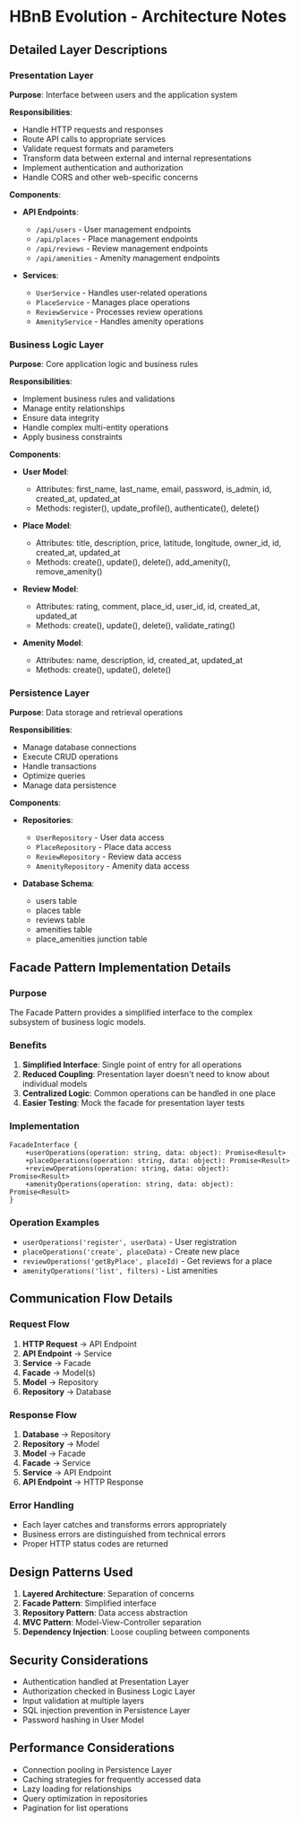 # HBnB Evolution - Architecture Notes

## Detailed Layer Descriptions

### Presentation Layer

**Purpose**: Interface between users and the application system

**Responsibilities**:
- Handle HTTP requests and responses
- Route API calls to appropriate services
- Validate request formats and parameters
- Transform data between external and internal representations
- Implement authentication and authorization
- Handle CORS and other web-specific concerns

**Components**:
- **API Endpoints**:
  - `/api/users` - User management endpoints
  - `/api/places` - Place management endpoints
  - `/api/reviews` - Review management endpoints
  - `/api/amenities` - Amenity management endpoints
  
- **Services**:
  - `UserService` - Handles user-related operations
  - `PlaceService` - Manages place operations
  - `ReviewService` - Processes review operations
  - `AmenityService` - Handles amenity operations

### Business Logic Layer

**Purpose**: Core application logic and business rules

**Responsibilities**:
- Implement business rules and validations
- Manage entity relationships
- Ensure data integrity
- Handle complex multi-entity operations
- Apply business constraints

**Components**:
- **User Model**:
  - Attributes: first_name, last_name, email, password, is_admin, id, created_at, updated_at
  - Methods: register(), update_profile(), authenticate(), delete()
  
- **Place Model**:
  - Attributes: title, description, price, latitude, longitude, owner_id, id, created_at, updated_at
  - Methods: create(), update(), delete(), add_amenity(), remove_amenity()
  
- **Review Model**:
  - Attributes: rating, comment, place_id, user_id, id, created_at, updated_at
  - Methods: create(), update(), delete(), validate_rating()
  
- **Amenity Model**:
  - Attributes: name, description, id, created_at, updated_at
  - Methods: create(), update(), delete()

### Persistence Layer

**Purpose**: Data storage and retrieval operations

**Responsibilities**:
- Manage database connections
- Execute CRUD operations
- Handle transactions
- Optimize queries
- Manage data persistence

**Components**:
- **Repositories**:
  - `UserRepository` - User data access
  - `PlaceRepository` - Place data access
  - `ReviewRepository` - Review data access
  - `AmenityRepository` - Amenity data access
  
- **Database Schema**:
  - users table
  - places table
  - reviews table
  - amenities table
  - place_amenities junction table

## Facade Pattern Implementation Details

### Purpose
The Facade Pattern provides a simplified interface to the complex subsystem of business logic models.

### Benefits
1. **Simplified Interface**: Single point of entry for all operations
2. **Reduced Coupling**: Presentation layer doesn't need to know about individual models
3. **Centralized Logic**: Common operations can be handled in one place
4. **Easier Testing**: Mock the facade for presentation layer tests

### Implementation
```
FacadeInterface {
    +userOperations(operation: string, data: object): Promise<Result>
    +placeOperations(operation: string, data: object): Promise<Result>
    +reviewOperations(operation: string, data: object): Promise<Result>
    +amenityOperations(operation: string, data: object): Promise<Result>
}
```

### Operation Examples
- `userOperations('register', userData)` - User registration
- `placeOperations('create', placeData)` - Create new place
- `reviewOperations('getByPlace', placeId)` - Get reviews for a place
- `amenityOperations('list', filters)` - List amenities

## Communication Flow Details

### Request Flow
1. **HTTP Request** → API Endpoint
2. **API Endpoint** → Service
3. **Service** → Facade
4. **Facade** → Model(s)
5. **Model** → Repository
6. **Repository** → Database

### Response Flow
1. **Database** → Repository
2. **Repository** → Model
3. **Model** → Facade
4. **Facade** → Service
5. **Service** → API Endpoint
6. **API Endpoint** → HTTP Response

### Error Handling
- Each layer catches and transforms errors appropriately
- Business errors are distinguished from technical errors
- Proper HTTP status codes are returned

## Design Patterns Used

1. **Layered Architecture**: Separation of concerns
2. **Facade Pattern**: Simplified interface
3. **Repository Pattern**: Data access abstraction
4. **MVC Pattern**: Model-View-Controller separation
5. **Dependency Injection**: Loose coupling between components

## Security Considerations

- Authentication handled at Presentation Layer
- Authorization checked in Business Logic Layer
- Input validation at multiple layers
- SQL injection prevention in Persistence Layer
- Password hashing in User Model

## Performance Considerations

- Connection pooling in Persistence Layer
- Caching strategies for frequently accessed data
- Lazy loading for relationships
- Query optimization in repositories
- Pagination for list operations
